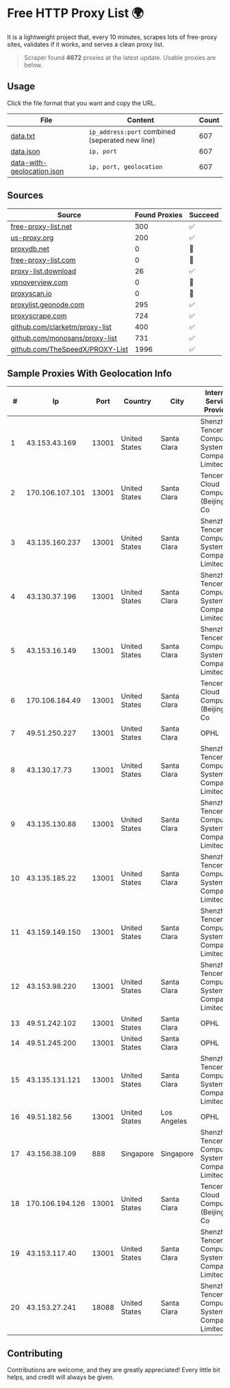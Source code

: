 
# Free HTTP Proxy List 🌍

It is a lightweight project that, every 10 minutes, scrapes lots of free-proxy sites, validates if it works, and serves a clean proxy list.


> Scraper found **4672** proxies at the latest update. Usable proxies are below.

## Usage

Click the file format that you want and copy the URL.


|File|Content|Count|
|----|-------|-----|
|[data.txt](https://raw.githubusercontent.com/themiralay/Proxy-List-World/master/data.txt)|`ip_address:port` combined (seperated new line)|607|
|[data.json](https://raw.githubusercontent.com/themiralay/Proxy-List-World/master/data.json)|`ip, port`|607|
|[data-with-geolocation.json](https://raw.githubusercontent.com/themiralay/Proxy-List-World/master/data-with-geolocation.json)|`ip, port, geolocation`|607|

## Sources

|Source|Found Proxies|Succeed|
|------|-------------|-------|
|[free-proxy-list.net](https://free-proxy-list.net)|300|✅|
|[us-proxy.org](https://www.us-proxy.org)|200|✅|
|[proxydb.net](http://proxydb.net)|0|🚫|
|[free-proxy-list.com](https://free-proxy-list.com/?page=&port=&type%5B%5D=http&type%5B%5D=https&up_time=0&search=Search)|0|🚫|
|[proxy-list.download](https://www.proxy-list.download/HTTP)|26|✅|
|[vpnoverview.com](https://vpnoverview.com/privacy/anonymous-browsing/free-proxy-servers)|0|🚫|
|[proxyscan.io](https://www.proxyscan.io)|0|🚫|
|[proxylist.geonode.com](https://proxylist.geonode.com/api/proxy-list?limit=300&page=1&sort_by=lastChecked&sort_type=desc&protocols=http,https)|295|✅|
|[proxyscrape.com](https://api.proxyscrape.com/v2/?request=displayproxies&protocol=http&timeout=10000&country=all&ssl=all&anonymity=all)|724|✅|
|[github.com/clarketm/proxy-list](https://raw.githubusercontent.com/clarketm/proxy-list/master/proxy-list-raw.txt)|400|✅|
|[github.com/monosans/proxy-list](https://raw.githubusercontent.com/monosans/proxy-list/main/proxies/http.txt)|731|✅|
|[github.com/TheSpeedX/PROXY-List](https://raw.githubusercontent.com/TheSpeedX/PROXY-List/master/http.txt)|1996|✅|


## Sample Proxies With Geolocation Info

|#|Ip|Port|Country|City|Internet Service Provider|
|-|--|----|-------|----|-------------------------|
|1|43.153.43.169|13001|United States|Santa Clara|Shenzhen Tencent Computer Systems Company Limited|
|2|170.106.107.101|13001|United States|Santa Clara|Tencent Cloud Computing (Beijing) Co|
|3|43.135.160.237|13001|United States|Santa Clara|Shenzhen Tencent Computer Systems Company Limited|
|4|43.130.37.196|13001|United States|Santa Clara|Shenzhen Tencent Computer Systems Company Limited|
|5|43.153.16.149|13001|United States|Santa Clara|Shenzhen Tencent Computer Systems Company Limited|
|6|170.106.184.49|13001|United States|Santa Clara|Tencent Cloud Computing (Beijing) Co|
|7|49.51.250.227|13001|United States|Santa Clara|OPHL|
|8|43.130.17.73|13001|United States|Santa Clara|Shenzhen Tencent Computer Systems Company Limited|
|9|43.135.130.88|13001|United States|Santa Clara|Shenzhen Tencent Computer Systems Company Limited|
|10|43.135.185.22|13001|United States|Santa Clara|Shenzhen Tencent Computer Systems Company Limited|
|11|43.159.149.150|13001|United States|Santa Clara|Shenzhen Tencent Computer Systems Company Limited|
|12|43.153.98.220|13001|United States|Santa Clara|Shenzhen Tencent Computer Systems Company Limited|
|13|49.51.242.102|13001|United States|Santa Clara|OPHL|
|14|49.51.245.200|13001|United States|Santa Clara|OPHL|
|15|43.135.131.121|13001|United States|Santa Clara|Shenzhen Tencent Computer Systems Company Limited|
|16|49.51.182.56|13001|United States|Los Angeles|OPHL|
|17|43.156.38.109|888|Singapore|Singapore|Shenzhen Tencent Computer Systems Company Limited|
|18|170.106.194.126|13001|United States|Santa Clara|Tencent Cloud Computing (Beijing) Co|
|19|43.153.117.40|13001|United States|Santa Clara|Shenzhen Tencent Computer Systems Company Limited|
|20|43.153.27.241|18088|United States|Santa Clara|Shenzhen Tencent Computer Systems Company Limited|



## Contributing

Contributions are welcome, and they are greatly appreciated! Every
little bit helps, and credit will always be given.

